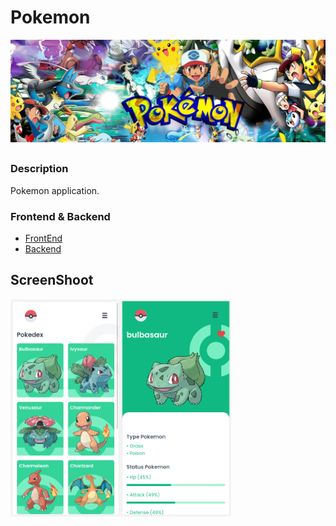 # Pokemon
  
<p align="center">
  <a name="top" href="#octocat-hi-there-thanks-for-visiting-">
     <img alt="liveSoccer-run@notmee1001" height="50%" width="100%" src="https://raw.githubusercontent.com/notme1001/Pokemon/main/pokemon.png"/>
  </a>
</p>

##  


### Description
Pokemon application.

### Frontend & Backend

- [FrontEnd](https://github.com/notme1001/Pokemon/tree/main/frontend)
- [Backend](https://github.com/notme1001/Pokemon/tree/main/backend)

## ScreenShoot

<div align="center">
  <div style="display: flex;">
	<img alt="liveSoccer-run@notmee1001" height="25%" width="35%" src="https://raw.githubusercontent.com/notme1001/Pokemon/main/frontend/screenshoot/ss.png"/>
	<img alt="liveSoccer-run@notmee1001" height="25%" width="35%" src="https://raw.githubusercontent.com/notme1001/Pokemon/main/frontend/screenshoot/ssdetail.png"/>
	</div>
</div>
